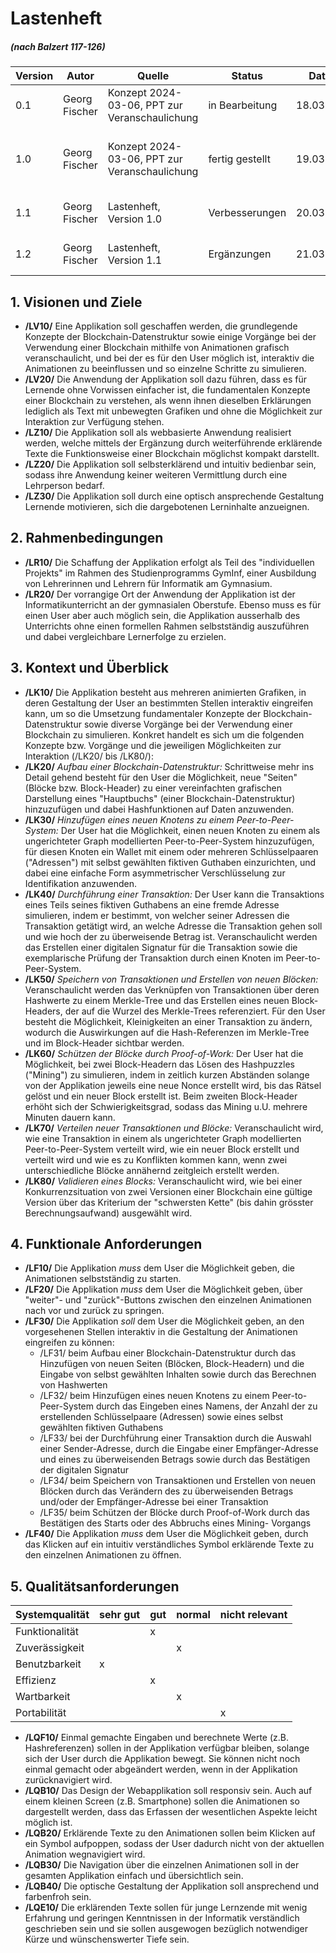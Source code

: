 # Lastenheft 
#####  (nach Balzert 117-126)

| Version | Autor | Quelle | Status | Datum | Kommentar |
| ------- | ----- | ------ | ------ | ----- | --------- |
|  0.1    |  Georg Fischer   | Konzept 2024-03-06, PPT zur Veranschaulichung | in Bearbeitung  | 18.03.2024 | Datei erstellt, Pkt. 1-3 bearbeitet                        |
|  1.0    |  Georg Fischer   | Konzept 2024-03-06, PPT zur Veranschaulichung | fertig gestellt | 19.03.2024 | Pkt. 3-5 bearbeitet, Bearbeitung (vorläufig) abgeschlossen |
|  1.1    |  Georg Fischer   | Lastenheft, Version 1.0                       | Verbesserungen  | 20.03.2024 | sprachliche Nachbesserungen Pkt.5                          |
|  1.2    |  Georg Fischer   | Lastenheft, Version 1.1                       | Ergänzungen     | 21.03.2024 | in Pkt. 1 /LZ30/ ergänzt, in Pkt. 5 /LQB50/ ergänzt        |



## 1. Visionen und Ziele

* **/LV10/** Eine Applikation soll geschaffen werden, die grundlegende Konzepte der Blockchain-Datenstruktur sowie
einige Vorgänge bei der Verwendung einer Blockchain mithilfe von Animationen grafisch veranschaulicht, und bei
der es für den User möglich ist, interaktiv die Animationen zu beeinflussen und so einzelne Schritte zu simulieren.
* **/LV20/** Die Anwendung der Applikation soll dazu führen, dass es für Lernende ohne Vorwissen einfacher ist,
die fundamentalen Konzepte einer Blockchain zu verstehen, als wenn ihnen dieselben Erklärungen lediglich als Text
mit unbewegten Grafiken und ohne die Möglichkeit zur Interaktion zur Verfügung stehen.
* **/LZ10/** Die Applikation soll als webbasierte Anwendung realisiert werden, welche mittels der Ergänzung durch
weiterführende erklärende Texte die Funktionsweise einer Blockchain möglichst kompakt darstellt.
* **/LZ20/** Die Applikation soll selbsterklärend und intuitiv bedienbar sein, sodass ihre Anwendung keiner
weiteren Vermittlung durch eine Lehrperson bedarf.
* **/LZ30/** Die Applikation soll durch eine optisch ansprechende Gestaltung Lernende motivieren, sich die
dargebotenen Lerninhalte anzueignen.

## 2. Rahmenbedingungen

* **/LR10/** Die Schaffung der Applikation erfolgt als Teil des "individuellen Projekts" im Rahmen des
Studienprogramms GymInf, einer Ausbildung von Lehrerinnen und Lehrern für Informatik am Gymnasium.
* **/LR20/** Der vorrangige Ort der Anwendung der Applikation ist der Informatikunterricht an der gymnasialen
Oberstufe. Ebenso muss es für einen User aber auch möglich sein, die Applikation ausserhalb des Unterrichts ohne
einen formellen Rahmen selbstständig auszuführen und dabei vergleichbare Lernerfolge zu erzielen.

## 3. Kontext und Überblick
 
* **/LK10/** Die Applikation besteht aus mehreren animierten Grafiken, in deren Gestaltung der User an bestimmten
Stellen interaktiv eingreifen kann, um so die Umsetzung fundamentaler Konzepte der Blockchain-Datenstruktur sowie
diverse Vorgänge bei der Verwendung einer Blockchain zu simulieren. Konkret handelt es sich um die folgenden
Konzepte bzw. Vorgänge und die jeweiligen Möglichkeiten zur Interaktion (/LK20/ bis /LK80/):
* **/LK20/** *Aufbau einer Blockchain-Datenstruktur:* Schrittweise mehr ins Detail gehend besteht für den User die
Möglichkeit, neue "Seiten" (Blöcke bzw. Block-Header) zu einer vereinfachten grafischen Darstellung eines
"Hauptbuchs" (einer Blockchain-Datenstruktur) hinzuzufügen und dabei Hashfunktionen auf Daten anzuwenden.
* **/LK30/** *Hinzufügen eines neuen Knotens zu einem Peer-to-Peer-System:* Der User hat die Möglichkeit, einen
neuen Knoten zu einem als ungerichteter Graph modellierten Peer-to-Peer-System hinzuzufügen, für diesen Knoten ein
Wallet mit einem oder mehreren Schlüsselpaaren ("Adressen") mit selbst gewählten fiktiven Guthaben einzurichten,
und dabei eine einfache Form asymmetrischer Verschlüsselung zur Identifikation anzuwenden.
* **/LK40/** *Durchführung einer Transaktion:* Der User kann die Transaktions eines Teils seines fiktiven Guthabens
an eine fremde Adresse simulieren, indem er bestimmt, von welcher seiner Adressen die Transaktion getätigt wird, an
welche Adresse die Transaktion gehen soll und wie hoch der zu überweisende Betrag ist. Veranschaulicht werden das
Erstellen einer digitalen Signatur für die Transaktion sowie die exemplarische Prüfung der Transaktion durch einen
Knoten im Peer-to-Peer-System.
* **/LK50/** *Speichern von Transaktionen und Erstellen von neuen Blöcken:* Veranschaulicht werden das Verknüpfen
von Transaktionen über deren Hashwerte zu einem Merkle-Tree und das Erstellen eines neuen Block-Headers, der auf die
Wurzel des Merkle-Trees referenziert. Für den User besteht die Möglichkeit, Kleinigkeiten an einer Transaktion zu
ändern, wodurch die Auswirkungen auf die Hash-Referenzen im Merkle-Tree und im Block-Header sichtbar werden.
* **/LK60/** *Schützen der Blöcke durch Proof-of-Work:* Der User hat die Möglichkeit, bei zwei Block-Headern das
Lösen des Hashpuzzles ("Mining") zu simulieren, indem in zeitlich kurzen Abständen solange von der Applikation
jeweils eine neue Nonce erstellt wird, bis das Rätsel gelöst und ein neuer Block erstellt ist. Beim zweiten
Block-Header erhöht sich der Schwierigkeitsgrad, sodass das Mining u.U. mehrere Minuten dauern kann.
* **/LK70/** *Verteilen neuer Transaktionen und Blöcke:* Veranschaulicht wird, wie eine Transaktion in einem als
ungerichteter Graph modellierten Peer-to-Peer-System verteilt wird, wie ein neuer Block erstellt und verteilt wird
und wie es zu Konflikten kommen kann, wenn zwei unterschiedliche Blöcke annähernd zeitgleich erstellt werden.
* **/LK80/** *Validieren eines Blocks:* Veranschaulicht wird, wie bei einer Konkurrenzsituation von zwei Versionen
einer Blockchain eine gültige Version über das Kriterium der "schwersten Kette" (bis dahin grösster
Berechnungsaufwand) ausgewählt wird.

## 4. Funktionale Anforderungen

* **/LF10/** Die Applikation *muss* dem User die Möglichkeit geben, die Animationen selbstständig zu starten.
* **/LF20/** Die Applikation *muss* dem User die Möglichkeit geben, über "weiter"- und "zurück"-Buttons
zwischen den einzelnen Animationen nach vor und zurück zu springen.
* **/LF30/** Die Applikation *soll* dem User die Möglichkeit geben, an den vorgesehenen Stellen interaktiv in die
Gestaltung der Animationen eingreifen zu können:
  * /LF31/ beim Aufbau einer Blockchain-Datenstruktur durch das Hinzufügen von neuen Seiten (Blöcken, Block-Headern) und
    die Eingabe von selbst gewählten Inhalten sowie durch das Berechnen von Hashwerten
  * /LF32/ beim Hinzufügen eines neuen Knotens zu einem Peer-to-Peer-System durch das Eingeben eines Namens, der Anzahl der
    zu erstellenden Schlüsselpaare (Adressen) sowie eines selbst gewählten fiktiven Guthabens
  * /LF33/ bei der Durchführung einer Transaktion durch die Auswahl einer Sender-Adresse, durch die Eingabe einer
    Empfänger-Adresse und eines zu überweisenden Betrags sowie durch das Bestätigen der digitalen Signatur
  * /LF34/ beim Speichern von Transaktionen und Erstellen von neuen Blöcken durch das Verändern des zu überweisenden
    Betrags und/oder der Empfänger-Adresse bei einer Transaktion
  * /LF35/ beim Schützen der Blöcke durch Proof-of-Work durch das Bestätigen des Starts oder des Abbruchs eines Mining-
    Vorgangs
* **/LF40/** Die Applikation *muss* dem User die Möglichkeit geben, durch das Klicken auf ein intuitiv
verständliches Symbol erklärende Texte zu den einzelnen Animationen zu öffnen.


## 5. Qualitätsanforderungen

| Systemqualität       | sehr gut | gut | normal | nicht relevant |
| -------------------  | -------- | --- | ------ | -------------- | 
| Funktionalität       |          |  x  |        |                |
| Zuverässigkeit       |          |     |   x    |                |
| Benutzbarkeit        |    x     |     |        |                |
| Effizienz            |          |  x  |        |                |
| Wartbarkeit          |          |     |   x    |                |
| Portabilität         |          |     |        |       x        |

* **/LQF10/** Einmal gemachte Eingaben und berechnete Werte (z.B. Hashreferenzen) sollen in der Applikation
verfügbar bleiben, solange sich der User durch die Applikation bewegt. Sie können nicht noch einmal gemacht oder
abgeändert werden, wenn in der Applikation zurücknavigiert wird.
* **/LQB10/** Das Design der Webapplikation soll responsiv sein. Auch auf einem kleinen Screen (z.B. Smartphone)
sollen die Animationen so dargestellt werden, dass das Erfassen der wesentlichen Aspekte leicht möglich ist. 
* **/LQB20/** Erklärende Texte zu den Animationen sollen beim Klicken auf ein Symbol aufpoppen, sodass der User
dadurch nicht von der aktuellen Animation wegnavigiert wird.
* **/LQB30/** Die Navigation über die einzelnen Animationen soll in der gesamten Applikation einfach und
übersichtlich sein.
* **/LQB40/** Die optische Gestaltung der Applikation soll ansprechend und farbenfroh sein.
* **/LQE10/** Die erklärenden Texte sollen für junge Lernzende mit wenig Erfahrung und geringen Kenntnissen in der
Informatik verständlich geschrieben sein und sie sollen ausgewogen bezüglich notwendiger Kürze und wünschenswerter
Tiefe sein.
